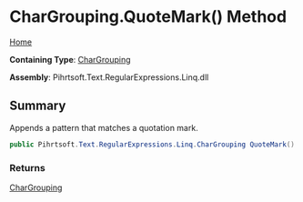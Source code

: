 # CharGrouping\.QuoteMark\(\) Method

[Home](../../../../../../README.md)

**Containing Type**: [CharGrouping](../README.md)

**Assembly**: Pihrtsoft\.Text\.RegularExpressions\.Linq\.dll

## Summary

Appends a pattern that matches a quotation mark\.

```csharp
public Pihrtsoft.Text.RegularExpressions.Linq.CharGrouping QuoteMark()
```

### Returns

[CharGrouping](../README.md)

